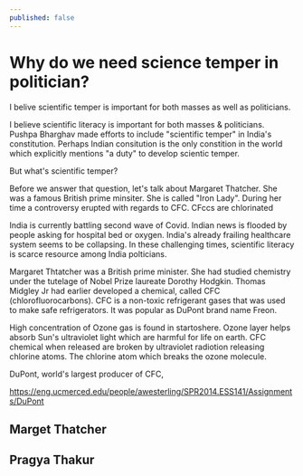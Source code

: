 ```yaml
---
published: false
---
```

# Why do we need science temper in politician?

I belive scientific temper is important for both masses as well as politicians. 

I believe scientific literacy is important for both masses & politicians. Pushpa Bharghav made efforts to include "scientific temper" in India's constitution. Perhaps Indian consitution is the only constition in the world which explicitly mentions "a duty" to develop scientic temper. 

But what's scientific temper? 

Before we answer that question, let's talk about Margaret Thatcher. She was a famous British prime minsiter. She is called "Iron Lady". During her time a controversy erupted with regards to CFC. CFccs are chlorinated


India is currently battling second wave of Covid. Indian news is flooded by people asking for hospital bed or oxygen. India's already frailing healthcare system seems to be collapsing. In these challenging times, scientific literacy is scarce resource among India polticians. 

Margaret Thtatcher was a British prime minister. She had studied chemistry under the tutelage of Nobel Prize laureate Dorothy Hodgkin. Thomas Midgley Jr had earlier developed a chemical, called CFC (chlorofluorocarbons). CFC is a non-toxic refrigerant gases that was used to make safe refrigerators. It was popular as  DuPont brand name Freon.


High concentration of Ozone gas is found in startoshere. Ozone layer helps absorb Sun's ultraviolet light which are harmful for life on earth. CFC chemical when released are broken by ultraviolet radiotion releasing chlorine atoms. The chlorine atom which breaks the ozone molecule. 

DuPont, world's largest producer of CFC, 

https://eng.ucmerced.edu/people/awesterling/SPR2014.ESS141/Assignments/DuPont
## Marget Thatcher

## Pragya Thakur
